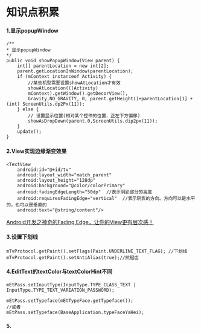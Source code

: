 # 知识点积累

#### 1.显示popupWindow
```
/**
* 显示popupWindow
*/
public void showPopupWindow(View parent) {
    int[] parentLocation = new int[2];
    parent.getLocationInWindow(parentLocation);
    if (mContext instanceof Activity) {
        //某些机型需要设置showAtLocation才有效
        showAtLocation(((Activity)
        mContext).getWindow().getDecorView(),
        Gravity.NO_GRAVITY, 0, parent.getHeight()+parentLocation[1] + (int) ScreenUtils.dp2Px(11));
    } else {
        // 设置显示位置(相对某个控件的位置，正左下方偏移)
        showAsDropDown(parent,0,ScreenUtils.dip2px(11));
    }
    update();
}

```

#### 2.View实现边缘渐变效果
```
<TextView  
    android:id="@+id/tv"  
    android:layout_width="match_parent"  
    android:layout_height="128dp"  
    android:background="@color/colorPrimary"  
    android:fadingEdgeLength="50dp"  //表示阴影部分的高度
    android:requiresFadingEdge="vertical"  //表示阴影的方向。方向可以是水平的，也可以是垂直的
    android:text="@string/content"/> 

```
[ Android开发之神奇的Fading Edge，让你的View更有层次感！](http://blog.csdn.net/u012702547/article/details/52913538)
#### 3.设置下划线
```
mTvProtocol.getPaint().setFlags(Paint.UNDERLINE_TEXT_FLAG); //下划线              
mTvProtocol.getPaint().setAntiAlias(true);//抗锯齿

```
#### 4.EditText的textColor与textColorHint不同
```
mEtPass.setInputType(InputType.TYPE_CLASS_TEXT | InputType.TYPE_TEXT_VARIATION_PASSWORD);

mEtPass.setTypeface(mEtTypeFace.getTypeface());
//或者
mEtPass.setTypeface(BaseApplication.typeFaceYaHei);

```
#### 5.

